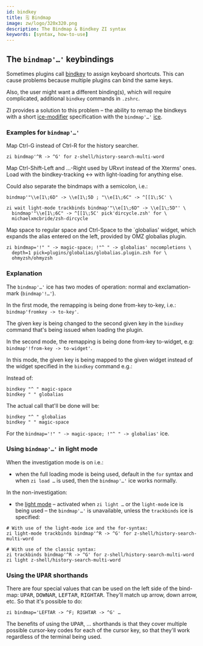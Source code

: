 ```yaml
---
id: bindkey
title: 🗒 Bindmap
image: zw/logo/320x320.png
description: The Bindmap & Bindkey ZI syntax
keywords: [syntax, how-to-use]
---
```


## The `bindmap'…'` keybindings

Sometimes plugins call [bindkey][1] to assign keyboard shortcuts. This can cause problems because multiple plugins can
bind the same keys.

Also, the user might want a different binding(s), which will require complicated, additional `bindkey` commands in
`.zshrc`.

ZI provides a solution to this problem – the ability to remap the bindkeys with a short [ice-modifier][2] specification
with the `bindmap'…'` [ice][3].

### Examples for `bindmap'…'`

Map Ctrl-G instead of Ctrl-R for the history searcher.

```shell
zi bindmap'^R -> ^G' for z-shell/history-search-multi-word
```

Map Ctrl-Shift-Left and …-Right used by URxvt instead of the Xterms' ones. Load with the bindkey-tracking ↔ with
light-loading for anything else.

Could also separate the bindmaps with a semicolon, i.e.:

```shell
bindmap'"\\e[1\;6D" -> \\e[1\;5D ; "\\e[1\;6C" -> ^[[1\;5C' \
```

```shell
zi wait light-mode trackbinds bindmap'"\\e[1\;6D" -> \\e[1\;5D"' \
  bindmap'"\\e[1\;6C" -> ^[[1\;5C' pick'dircycle.zsh' for \
  michaelxmcbride/zsh-dircycle
```

Map space to regular space and Ctrl-Space to the `globalias' widget, which expands the alias entered on the left,
provided by OMZ globalias plugin.

```shell
zi bindmap='!" " -> magic-space; !"^ " -> globalias' nocompletions \
  depth=1 pick=plugins/globalias/globalias.plugin.zsh for \
  ohmyzsh/ohmyzsh
```

### Explanation

The `bindmap'…'` ice has two modes of operation: normal and exclamation-mark (`bindmap'!…'`).

In the first mode, the remapping is being done from-key to-key, i.e.: `bindmap'fromkey -> to-key'`.

The given key is being changed to the second given key in the `bindkey` command that's being issued when loading the
plugin.

In the second mode, the remapping is being done from-key to-widget, e.g: `bindmap'!from-key -> to-widget'`.

In this mode, the given key is being mapped to the given widget instead of the widget specified in the `bindkey` command
e.g.:

Instead of:

```shell
bindkey "^ " magic-space
bindkey " " globalias
```

The actual call that'll be done will be:

```shell
bindkey "^ " globalias
bindkey " " magic-space
```

For the `bindmap='!" " -> magic-space; !"^ " -> globalias'` ice.

### Using `bindmap'…'` in light mode

When the investigation mode is on i.e.:

- when the full loading mode is being used, default in the `for` syntax and when `zi load …` is used, then the
  `bindmap'…'` ice works normally.

In the non-investigation:

- the [light mode][4] – activated when `zi light …` or the `light-mode` ice is being used – the `bindmap'…'` is
  unavailable, unless the `trackbinds` ice is specified:

```shell
# With use of the light-mode ice and the for-syntax:
zi light-mode trackbinds bindmap'^R -> ^G' for z-shell/history-search-multi-word

# With use of the classic syntax:
zi trackbinds bindmap'^R -> ^G' for z-shell/history-search-multi-word
zi light z-shell/history-search-multi-word
```

### Using the <kbd>UPAR</kbd> shorthands

There are four special values that can be used on the left side of the bind-map: <kbd>UPAR</kbd>, <kbd>DOWNAR</kbd>,
<kbd>LEFTAR</kbd>, <kbd>RIGHTAR</kbd>. They'll match up arrow, down arrow, etc. So that it's possible to do:

```shell
zi bindmap='LEFTAR -> ^F; RIGHTAR -> ^G' …
```

The benefits of using the <kbd>UPAR</kbd>, … shorthands is that they cover multiple possible cursor-key codes for each
of the cursor key, so that they'll work regardless of the terminal being used.

[1]: /search/?q=binkey
[2]: /search/?q=ice+modifier
[3]: /docs/guides/syntax/ice
[4]: /search/?q=light+mode
